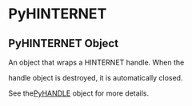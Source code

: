 # PyHINTERNET

## PyHINTERNET Object



An object that wraps a HINTERNET handle\.  When the 

handle object is destroyed, it is automatically closed\. 

See the[PyHANDLE](#pyhandle) object for more details\.
